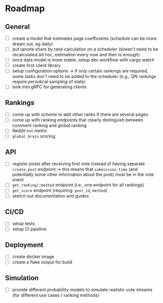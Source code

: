 # Roadmap

## General

- [ ] create a model that estimates page coefficients (schedule can be more drawn out, eg daily)
- [ ] put upvote share by rank calculation on a scheduler (doesn't need to be recalculated ad hoc, estimation every now and then is enough)
- [ ] once data model is more stable, setup dev workflow with cargo watch
- [ ] create first client library
- [ ] setup configuration options -> if only certain rankings are required, some tasks don't need to be added to the scheduler (e.g., QN rankings require periodical sampling of stats)
- [ ] look into gRPC for generating clients

## Rankings

- [ ] come up with scheme to add other ranks if there are several pages
- [ ] come up with ranking endpoints that clearly distinguish between comment ranking and global ranking
- [ ] Reddit `hot` metric
- [ ] `global_brain` scoring

## API

- [ ] register posts after receiving first vote instead of having separate `create_post` endpoint -> this means that `submission_time` (and potentially some other information about the post) must be in the vote event
- [ ] `get_ranking/:method` endpoint (i.e., one endpoint for all rankings)
- [ ] `get_score` endpoint (requiring: `post_id`, `method`)
- [ ] sketch out documentation and guides

## CI/CD

- [ ] setup tests
- [ ] setup CI pipeline

## Deployment

- [ ] create docker image
- [ ] create a flake output for build

## Simulation

- [ ] provide different probability models to simulate realistic vote streams (for different use cases / ranking methods)

